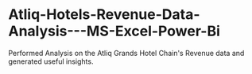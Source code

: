 # Atliq-Hotels-Revenue-Data-Analysis---MS-Excel-Power-Bi
Performed Analysis on the Atliq Grands Hotel Chain's Revenue data and generated useful insights.
